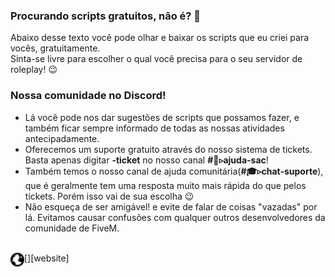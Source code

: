 ### Procurando scripts gratuitos, não é? 👀
Abaixo desse texto você pode olhar e baixar os scripts que eu criei para vocês, gratuitamente.
<br>
Sinta-se livre para escolher o qual você precisa para o seu servidor de roleplay! 😉
<br>
### Nossa comunidade no Discord!
- Lá você pode nos dar sugestões de scripts que possamos fazer, e também ficar sempre informado de todas as nossas atividades antecipadamente.
- Oferecemos um suporte gratuito através do nosso sistema de tickets. Basta apenas digitar **-ticket** no nosso canal **#🙋▹ajuda-sac**!
- Também temos o nosso canal de ajuda comunitária(**#🎓▹chat-suporte**), que é geralmente tem uma resposta muito mais rápida do que pelos tickets. Porém isso vai de sua escolha 😉
- Não esqueça de ser amigável! e evite de falar de coisas "vazadas" por lá. Evitamos causar confusões com qualquer outros desenvolvedores da comunidade de FiveM.
<br>
[<img align="left" alt="codeSTACKr.com" width="22px" src="https://raw.githubusercontent.com/iconic/open-iconic/master/svg/globe.svg" />][website]
